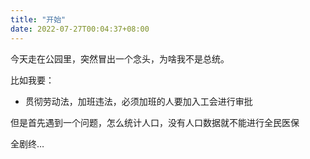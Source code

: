 ```yaml
---
title: "开始"
date: 2022-07-27T00:04:37+08:00
---
```


今天走在公园里，突然冒出一个念头，为啥我不是总统。

比如我要：

- 贯彻劳动法，加班违法，必须加班的人要加入工会进行审批

但是首先遇到一个问题，怎么统计人口，没有人口数据就不能进行全民医保

全剧终…

